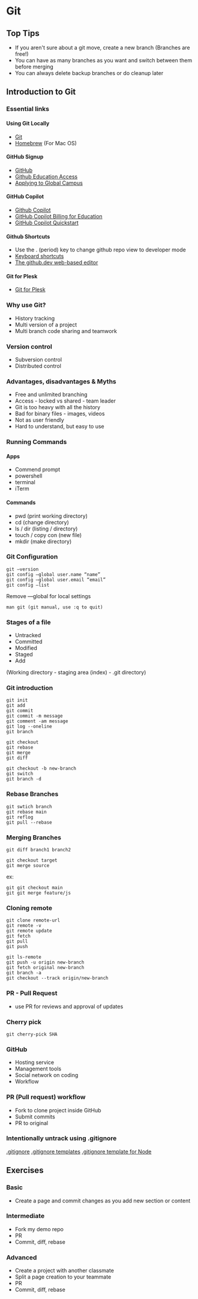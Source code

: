 # Git

## Top Tips

- If you aren't sure about a git move, create a new branch (Branches are free!)
- You can have as many branches as you want and switch between them before merging
- You can always delete backup branches or do cleanup later

## Introduction to Git

### Essential links

#### Using Git Locally

- [Git](https://git-scm.com/)
- [Homebrew](https://brew.sh/) (For Mac OS)

#### GitHub Signup

- [GitHub](https://github.com/)
- [Github Education Access](https://education.github.com/)
- [Applying to Global Campus](https://docs.github.com/en/education/-explore-the-benefits-of-teaching-and-learning-with-github-education/github-global-campus-for-students/apply-to-github-global-campus-as-a-student)

#### GitHub Copilot

- [Github Copilot](https://github.com/features/copilot)
- [GitHub Copilot Billing for Education](https://docs.github.com/en/billing/-managing-billing-for-github-copilot/-about-billing-for-github-copilot#pricing-for-github-copilot-for-individuals)
- [GitHub Copilot Quickstart](https://docs.github.com/en/copilot/quickstart)

#### Github Shortcuts

- Use the . (period) key to change github repo view to developer mode
- [Keyboard shortcuts](https://docs.github.com/en/get-started/using-github/keyboard-shortcuts)
- [The github.dev web-based editor](https://docs.github.com/en/codespaces/the-githubdev-web-based-editor)

#### Git for Plesk

- [Git for Plesk](https://www.plesk.com/extensions/git/)

### Why use Git?

- History tracking
- Multi version of a project
- Multi branch code sharing and teamwork

### Version control

- Subversion control
- Distributed control

### Advantages, disadvantages & Myths

- Free and unlimited branching
- Access - locked vs shared - team leader
- Git is too heavy with all the history
- Bad for binary files - images, videos
- Not as user friendly
- Hard to understand, but easy to use

### Running Commands

#### Apps

- Commend prompt
- powershell
- terminal
- iTerm

#### Commands

- pwd (print working directory)
- cd (change directory)
- ls / dir (listing / directory)
- touch / copy con (new file)
- mkdir (make directory)

### Git Configuration

```git
git —version
git config —global user.name “name”
git config —global user.email “email”
git config —list
```

Remove —global for local settings

```git
man git (git manual, use :q to quit)
```

### Stages of a file

- Untracked
- Committed
- Modified
- Staged
- Add

(Working directory - staging area (index) - .git directory)

### Git introduction

```git
git init
git add
git commit
git commit -m message
git comment -am message
git log --oneline
git branch
```

```git
git checkout
git rebase
git merge
git diff
```

```git
git checkout -b new-branch
git switch
git branch -d
```

### Rebase Branches

```git
git swtich branch
git rebase main
git reflog
git pull --rebase
```

### Merging Branches

```git
git diff branch1 branch2
```

```git
git checkout target
git merge source
```

ex:

```git
git git checkout main
git git merge feature/js
```

### Cloning remote

```git
git clone remote-url
git remote -v
git remote update
git fetch
git pull
git push
```

```git
git ls-remote
git push -u origin new-branch
git fetch original new-branch
git branch -a
git checkout --track origin/new-branch
```

### PR - Pull Request

- use PR for reviews and approval of updates

### Cherry pick

```git
git cherry-pick SHA
```

### GitHub

- Hosting service
- Management tools
- Social network on coding
- Workflow

### PR (Pull request) workflow

- Fork to clone project inside GitHub
- Submit commits
- PR to original

### Intentionally untrack using .gitignore

[.gitignore](https://git-scm.com/docs/gitignore)
[.gitignore templates](https://github.com/github/gitignore/tree/main)
[.gitignore template for Node](https://github.com/github/gitignore/blob/main/Node.gitignore)

## Exercises

### Basic

- Create a page and commit changes as you add new section or content

### Intermediate

- Fork my demo repo
- PR
- Commit, diff, rebase

### Advanced

- Create a project with another classmate
- Split a page creation to your teammate
- PR
- Commit, diff, rebase
